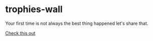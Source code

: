 # trophies-wall
Your first time is not always the best thing happened let's share that.

[Check this out](index.html)